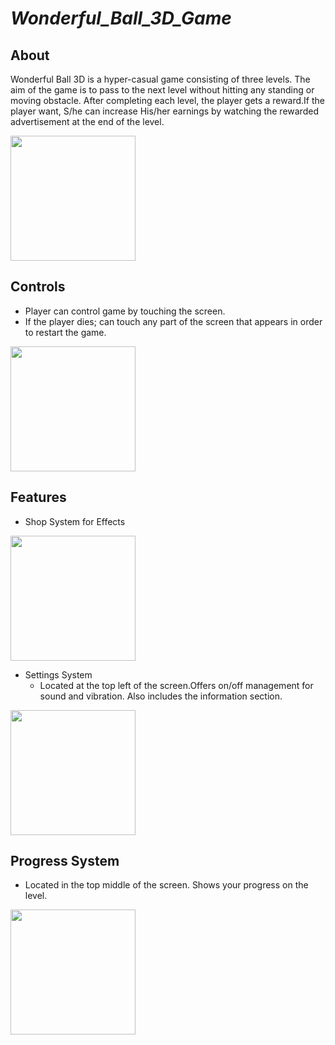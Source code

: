# _Wonderful_Ball_3D_Game_

## About
Wonderful Ball 3D is a hyper-casual game consisting of three levels. The aim of the game is to pass to the next level without hitting any standing or moving obstacle. After completing each level, the player gets a reward.If the player want, S/he can increase His/her earnings by watching the rewarded advertisement at the end of the level.


<img src="https://user-images.githubusercontent.com/99080432/214618167-f6b14e91-05cf-43e1-af75-4760d534b334.png" width="200">

## Controls
- Player can control game by touching the screen.
- If the player dies; can touch any part of the screen that appears in order to restart the game.

<img src="https://user-images.githubusercontent.com/99080432/214945138-2a0afc57-8397-4c6b-a459-64c20ada0aea.gif" width="200"> 


## Features
- Shop System for Effects

<img src="https://user-images.githubusercontent.com/99080432/214931258-2fa7c8fd-f0bc-4f0c-9098-6be036e481e4.gif" width="200"> 


- Settings System
  * Located at the top left of the screen.Offers on/off management for sound and vibration. Also includes the information section.


<img src="https://user-images.githubusercontent.com/99080432/214942422-6a922d76-99bf-4bae-b09c-33d4c53d0d0e.gif" width="200"> 

## Progress System 
- Located in the top middle of the screen. Shows your progress on the level.


<img src="https://user-images.githubusercontent.com/99080432/214660126-0252150a-ecaa-4364-876a-ad86d9e6c6b2.png" width="200"> 




